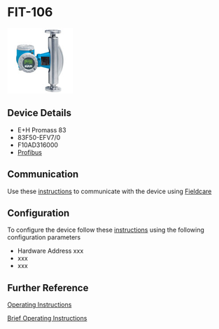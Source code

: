 # FIT-106

![promass_83](../images/device_images/promass_83f.jpg)

## Device Details
+ E+H Promass 83
+ 83F50-EFV7/0
+ F10AD316000
+ [Profibus](../protocols/profibus.md)

## Communication
Use these [instructions](../protocols/profibus/connection_run_1_HIPROM_192.168.1.13.md) to communicate with the device using [Fieldcare](../fieldcare/fieldcare.md)

## Configuration
To configure the device follow these [instructions](../commissioning_instructions/promass_83_profibus.md) using the following configuration parameters

+ Hardware Address xxx
+ xxx
+ xxx

## Further Reference
[Operating Instructions](../manuals/promass_83_operating_profibus.pdf)

[Brief Operating Instructions](../manuals/promass_83_brief_profibus_ff.pdf)